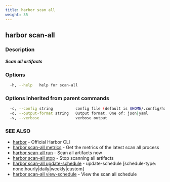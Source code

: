 ```yaml
---
title: harbor scan all
weight: 35
---
```

## harbor scan-all

### Description

##### Scan all artifacts

### Options

```sh
  -h, --help   help for scan-all
```

### Options inherited from parent commands

```sh
  -c, --config string          config file (default is $HOME/.config/harbor-cli/config.yaml)
  -o, --output-format string   Output format. One of: json|yaml
  -v, --verbose                verbose output
```

### SEE ALSO

* [harbor](harbor.md)	 - Official Harbor CLI
* [harbor scan-all metrics](harbor-scan-all-metrics.md)	 - Get the metrics of the latest scan all process
* [harbor scan-all run](harbor-scan-all-run.md)	 - Scan all artifacts now
* [harbor scan-all stop](harbor-scan-all-stop.md)	 - Stop scanning all artifacts
* [harbor scan-all update-schedule](harbor-scan-all-update-schedule.md)	 - update-schedule [schedule-type: none|hourly|daily|weekly|custom]
* [harbor scan-all view-schedule](harbor-scan-all-view-schedule.md)	 - View the scan all schedule

